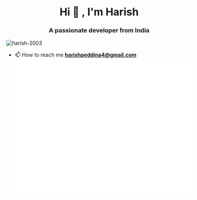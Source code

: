 <h1 align="center">Hi 👋 , I'm Harish</h1>
<h3 align="center">A passionate developer from India</h3>

<p align="left"> <img src="https://komarev.com/ghpvc/?username=harish-2003&label=Profile%20views&color=0e75b6&style=flat" alt="harish-2003" /> </p>

- 📫 How to reach me **harishpeddina4@gmail.com**
![Metrics](/github-metrics.svg)

